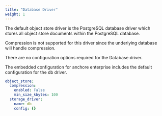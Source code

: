 ```yaml
---
title: "Database Driver"
weight: 1
---
```


The default object store driver is the PostgreSQL database driver which stores all object store documents within the PostgreSQL database.

Compression is not supported for this driver since the underlying database will handle compression.

There are no configuration options required for the Database driver.

The embedded configuration for anchore enterprise includes the default configuration for the db driver.

```YAML
object_store:
  compression:
    enabled: False
    min_size_kbytes: 100
  storage_driver:
    name: db
    config: {}
```

